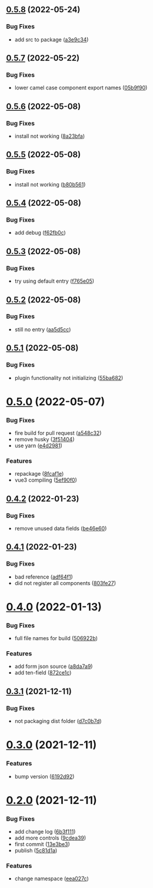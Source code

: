 ## [0.5.8](https://github.com/tensouth/ten-form/compare/v0.5.7...v0.5.8) (2022-05-24)


### Bug Fixes

* add src to package ([a3e9c34](https://github.com/tensouth/ten-form/commit/a3e9c34fb4fb9436aa15c690ba8717da6ad1bc40))



## [0.5.7](https://github.com/tensouth/ten-form/compare/v0.5.6...v0.5.7) (2022-05-22)


### Bug Fixes

* lower camel case component export names ([05b9f90](https://github.com/tensouth/ten-form/commit/05b9f90d41aaab17904f533cc0bf002fc5ec46cd))



## [0.5.6](https://github.com/tensouth/ten-form/compare/v0.5.5...v0.5.6) (2022-05-08)


### Bug Fixes

* install not working ([8a23bfa](https://github.com/tensouth/ten-form/commit/8a23bfae405ab9fc362251143a54d11e3e4c293c))



## [0.5.5](https://github.com/tensouth/ten-form/compare/v0.5.4...v0.5.5) (2022-05-08)


### Bug Fixes

* install not working ([b80b561](https://github.com/tensouth/ten-form/commit/b80b56163d5d9297e6d8c74b9799672fe889a4b8))



## [0.5.4](https://github.com/tensouth/ten-form/compare/v0.5.3...v0.5.4) (2022-05-08)


### Bug Fixes

* add debug ([f62fb0c](https://github.com/tensouth/ten-form/commit/f62fb0caf5b59a6461757afdb75c5117e133808c))



## [0.5.3](https://github.com/tensouth/ten-form/compare/v0.5.2...v0.5.3) (2022-05-08)


### Bug Fixes

* try using default entry ([f765e05](https://github.com/tensouth/ten-form/commit/f765e05569439341270f2a43c89927df8e591188))



## [0.5.2](https://github.com/tensouth/ten-form/compare/v0.5.1...v0.5.2) (2022-05-08)


### Bug Fixes

* still no entry ([aa5d5cc](https://github.com/tensouth/ten-form/commit/aa5d5ccf2df6d90774a3ee9d35637a261c2ce501))



## [0.5.1](https://github.com/tensouth/ten-form/compare/v0.5.0...v0.5.1) (2022-05-08)


### Bug Fixes

* plugin functionality not initializing ([55ba682](https://github.com/tensouth/ten-form/commit/55ba682ab3dce32d893d17eda158e5ba0069eb6d))



# [0.5.0](https://github.com/tensouth/ten-form/compare/v0.4.2...v0.5.0) (2022-05-07)


### Bug Fixes

* fire build for pull request ([a548c32](https://github.com/tensouth/ten-form/commit/a548c32315b0fd162bbf942c4564f44218ee0e50))
* remove husky ([3f51404](https://github.com/tensouth/ten-form/commit/3f5140456a8081e9a55b5937b7e65602034d1e6f))
* use yarn ([e4d2981](https://github.com/tensouth/ten-form/commit/e4d298109b74ca690f364477f76e25f67efbc54d))


### Features

* repackage ([8fcaf1e](https://github.com/tensouth/ten-form/commit/8fcaf1e63f05f65fadd7f8264ca7eb5dc0dd01bd))
* vue3 compiling ([5ef90f0](https://github.com/tensouth/ten-form/commit/5ef90f07b3538c78a89dce5ee9cc40740873c44a))



## [0.4.2](https://github.com/tensouth/ten-form/compare/v0.4.1...v0.4.2) (2022-01-23)


### Bug Fixes

* remove unused data fields ([be46e60](https://github.com/tensouth/ten-form/commit/be46e600ebb81f66deb19d72ed2905dbe48091ce))



## [0.4.1](https://github.com/tensouth/ten-form/compare/v0.4.0...v0.4.1) (2022-01-23)


### Bug Fixes

* bad reference ([adf64f1](https://github.com/tensouth/ten-form/commit/adf64f15e247855beb98101dc323b11a5b2c7b0e))
* did not register all components ([803fe27](https://github.com/tensouth/ten-form/commit/803fe2746c41ab68786968c8c3a2e782515f8a82))



# [0.4.0](https://github.com/tensouth/ten-form/compare/v0.3.1...v0.4.0) (2022-01-13)


### Bug Fixes

* full file names for build ([506922b](https://github.com/tensouth/ten-form/commit/506922b8d36b86bf85aedfa90533dafee81598e5))


### Features

* add form json source ([a8da7a9](https://github.com/tensouth/ten-form/commit/a8da7a9b93a16c560171f2b18db708d7e724b648))
* add ten-field ([872ce1c](https://github.com/tensouth/ten-form/commit/872ce1c1a730800f7995d4d6bac3754d5d2fc739))



## [0.3.1](https://github.com/tensouth/ten-form/compare/v0.3.0...v0.3.1) (2021-12-11)


### Bug Fixes

* not packaging dist folder ([d7c0b7d](https://github.com/tensouth/ten-form/commit/d7c0b7daad8cebfb354b9a2246ac7e1eec06a822))



# [0.3.0](https://github.com/tensouth/ten-form/compare/v0.2.0...v0.3.0) (2021-12-11)


### Features

* bump version ([6192d92](https://github.com/tensouth/ten-form/commit/6192d922c1ff72dcbff81167e91c251fc426263f))



# [0.2.0](https://github.com/tensouth/ten-form/compare/13e3be3c8ea8700a90e980abb7381c4abad2907e...v0.2.0) (2021-12-11)


### Bug Fixes

* add change log ([6b3f111](https://github.com/tensouth/ten-form/commit/6b3f1112492ef65b4535513be9f4bad3da0fb27f))
* add more controls ([9cdea39](https://github.com/tensouth/ten-form/commit/9cdea39462bf66f90d8cdaffb90518c60afc2a66))
* first commit ([13e3be3](https://github.com/tensouth/ten-form/commit/13e3be3c8ea8700a90e980abb7381c4abad2907e))
* publish ([5c81d1a](https://github.com/tensouth/ten-form/commit/5c81d1adf09de3b8367633c7a6070f3b931212fe))


### Features

* change namespace ([eea027c](https://github.com/tensouth/ten-form/commit/eea027c78b09235a673cebe0e09e7854c7efd528))



